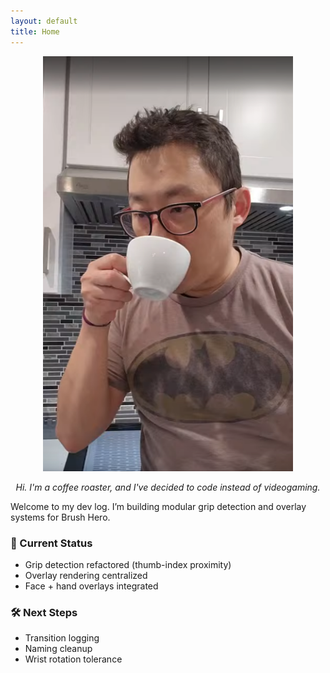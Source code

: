 ```yaml
---
layout: default
title: Home
---
```

<div style="text-align: center;">
  <img src="/assets/images/intro_photo.png" alt="Intro Photo" width="400">
  <p><em>Hi. I'm a coffee roaster, and I've decided to code instead of videogaming.</em></p>
</div>
Welcome to my dev log. I’m building modular grip detection and overlay systems for Brush Hero.

### 🧪 Current Status
- Grip detection refactored (thumb-index proximity)
- Overlay rendering centralized
- Face + hand overlays integrated

### 🛠️ Next Steps
- Transition logging
- Naming cleanup
- Wrist rotation tolerance
